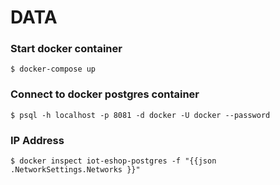 # DATA

### Start docker container

```
$ docker-compose up
```

### Connect to docker postgres container

```
$ psql -h localhost -p 8081 -d docker -U docker --password
```

### IP Address

```
$ docker inspect iot-eshop-postgres -f "{{json .NetworkSettings.Networks }}"
```